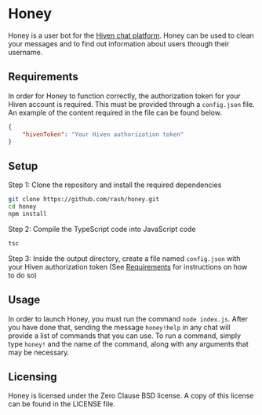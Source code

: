 # Honey

Honey is a user bot for the [Hiven chat platform](https://hiven.io). Honey can be used to clean your messages and to find out information about users through their username.

## Requirements

In order for Honey to function correctly, the authorization token for your Hiven account is required. This must be provided through a `config.json` file.
An example of the content required in the file can be found below.

```json
{
    "hivenToken": "Your Hiven authorization token"
}
```

## Setup

Step 1: Clone the repository and install the required dependencies

```bash
git clone https://github.com/rash/honey.git
cd honey
npm install
```

Step 2: Compile the TypeScript code into JavaScript code

```bash
tsc
```

Step 3: Inside the output directory, create a file named `config.json` with your Hiven authorization token (See [Requirements](#requirements) for instructions on how to do so)

## Usage

In order to launch Honey, you must run the command `node index.js`. 
After you have done that, sending the message `honey!help` in any chat will provide a list of commands that you can use.
To run a command, simply type `honey!` and the name of the command, along with any arguments that may be necessary.

## Licensing

Honey is licensed under the Zero Clause BSD license. A copy of this license can be found in the LICENSE file.
